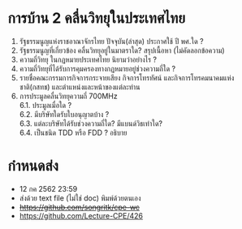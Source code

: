 # การบ้าน 2 คลื่นวิทยุในประเทศไทย

1. รัฐธรรมนูญแห่งราชอาณาจักรไทย ปัจจุบัน(ล่าสุด) ประกาศใช้ ปี พศ.ใด ?
2. รัฐธรรมนูญที่เกี่ยวข้อง คลื่นวิทยุอยู่ในมาตราใด? สรุปเนื้อหา (ไม่คัดลอกข้อความ)
3. ความถี่วิทยุ ในกฏหมายประเทศไทย นิยามว่าอย่างไร ?
4. ความถี่วิทยุที่ได้รับการคุมครองทางกฏหมายอยู่ช่วงความถี่ใด ?
5. รายชื่อคณะกรรมการกิจการกระจายเสียง กิจการโทรทัศน์ และกิจการโทรคมนาคมแห่งชาติ(กสทช) และตำแหน่งและหน้าของแต่ละท่าน
6. การประมูลคลื่นวิทยุความถี่ 700MHz  
6.1. ประมูลเมื่อใด ? <br>
6.2. มีบริษัทใดรับใบอนุญาตบ้าง ? <br>
6.3. แต่ละบริษัทได้รับช่วงความถี่ใด? มีแบนด์วิธเท่าใด? <br>
6.4. เป็นชนิด TDD หรือ FDD ? อธิบาย <br>

# กำหนดส่ง 
* 12 กค 2562 23:59
* ส่งด้วย text file (ไม่ใช่ doc) พิมพ์ด้วยตนเอง
* <s>https://github.com/songritk/cpe-wc</s>
* https://github.com/Lecture-CPE/426

